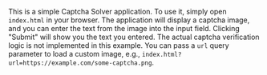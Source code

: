This is a simple Captcha Solver application. To use it, simply open `index.html` in your browser. The application will display a captcha image, and you can enter the text from the image into the input field. Clicking "Submit" will show you the text you entered. The actual captcha verification logic is not implemented in this example. You can pass a `url` query parameter to load a custom image, e.g., `index.html?url=https://example.com/some-captcha.png`.
